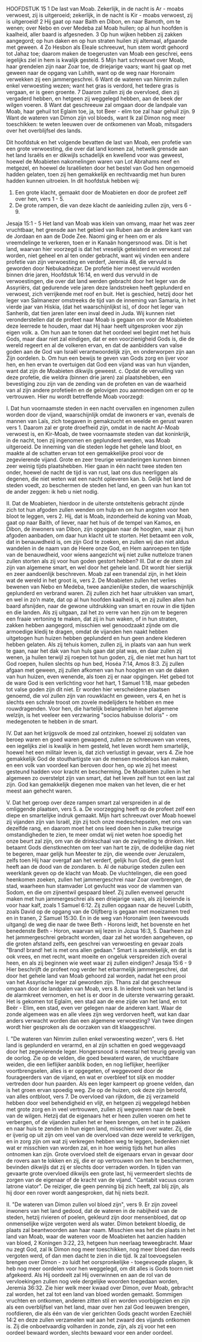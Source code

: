 HOOFDSTUK 15 
1 De last van Moab. Zekerlijk, in de nacht is Ar - moabs verwoest, zij is uitgeroeid; zekerlijk, in de nacht is Kir - moabs verwoest, zij is uitgeroeid! 2 Hij gaat op naar Baith en Dibon, en naar Bamoth, om te wenen; over Nebo en over Medeba zal Moab huilen; op al hun hoofden is kaalheid, aller baard is afgesneden. 3 Op hun wijken hebben zij zakken aangegord; op hun daken en op hun straten huilen zij altemaal, afgaande met geween. 4 Zo Hesbon als Eleale schreeuwt, hun stem wordt gehoord tot Jahaz toe; daarom maken de toegerusten van Moab een geschrei, eens iegelijks ziel in hem is kwalijk gesteld. 5 Mijn hart schreeuwt over Moab, haar grendelen zijn naar Zoar toe, de driejarige vaars; want hij gaat op met geween naar de opgang van Luhith, want op de weg naar Horonaim verwekken zij een jammergeschrei. 6 Want de wateren van Nimrim zullen enkel verwoesting wezen; want het gras is verdord, het tedere gras is vergaan, er is geen groente. 7 Daarom zullen zij de overvloed, dien zij vergaderd hebben, en hetgeen zij weggelegd hebben, aan de beek der wilgen voeren. 8 Want dat geschreeuw zal omgaan door de landpale van Moab, haar gehuil tot Eglaim toe, ja, tot Beer - elim toe zal haar gehuil zijn. 9 Want de wateren van Dimon zijn vol bloeds, want Ik zal Dimon nog meer toeschikken: te weten leeuwen over de ontkomenen van Moab, mitsgaders over het overblijfsel des lands. 

Dit hoofdstuk en het volgende bevatten de last van Moab, een profetie van een grote verwoesting, die over dat land komen zal, hetwelk grensde aan het land Israëls en er dikwijls schadelijk en kwellend voor was geweest, hoewel de Moabieten nakomelingen waren van Lot Abrahams neef en metgezel, en hoewel de Israëlieten door het bestel van God hen ongemoeid hadden gelaten, toen zij hen gemakkelijk en rechtvaardig met hun buren hadden kunnen uitroeien. In dit hoofdstuk hebben wij:
1. Een grote klacht, gemaakt door de Moabieten en door de profeet zelf over hen, vers 1 - 5. 
2. De grote rampen, die van deze klacht de aanleiding zullen zijn, vers 6 - 9. 

Jesaja 15:1 - 5 
Het land van Moab was klein van omvang, maar het was zeer vruchtbaar, het grensde aan het gebied van Ruben aan de andere kant van de Jordaan en aan de Dode Zee. Naomi ging er heen om er als vreemdelinge te verkeren, toen er in Kanaän hongersnood was. Dit is het land, waarvan hier voorzegd is dat het vreselijk geteisterd en verwoest zal worden, niet geheel en al ten onder gebracht, want wij vinden een andere profetie van zijn verwoesting en verderf, Jeremia 48, die vervuld is geworden door Nebukadnézar. De profetie hier moest vervuld worden binnen drie jaren, Hoofdstuk 16:14, en werd dus vervuld in de verwoestingen, die over dat land werden gebracht door het leger van de Assyriërs, dat gedurende vele jaren deze landstreken heeft geplunderd en verwoest, zich verrijkende met roof en buit. Het is geschied, hetzij door het leger van Salmanezer omstreeks de tijd van de inneming van Samaria, in het vierde jaar van Hiskia, (dat het waarschijnlijkst is), of door het leger van Sanherib, dat tien jaren later een inval deed in Juda. Wij kunnen niet veronderstellen dat de profeet naar Moab is gegaan om voor de Moabieten deze leerrede te houden, maar dat Hij haar heeft uitgesproken voor zijn eigen volk.
a. Om hun aan te tonen dat het oordeel wel begint met het huis Gods, maar daar niet zal eindigen, dat er een voorzienigheid Gods is, die de wereld regeert en al de volkeren ervan, en dat de aanbidders van valse goden aan de God van Israël verantwoordelijk zijn, en onderworpen zijn aan Zijn oordelen.
b. Om hun een bewijs te geven van Gods zorg en ijver voor hen, en hen ervan te overtuigen dat God een vijand was van hun vijanden, want dat zijn de Moabieten dikwijls geweest.
c. Opdat de vervulling van deze profetie, die weldra (binnen drie jaren) zal plaatshebben, een bevestiging zou zijn van de zending van de profeten en van de waarheid van al zijn andere profetieën en de gelovigen zou aanmoedigen om er op te vertrouwen. Hier nu wordt betreffende Moab voorzegd:

I. Dat hun voornaamste steden in een nacht overvallen en ingenomen zullen worden door de vijand, waarschijnlijk omdat de inwoners er van, evenals de mannen van Laïs, zich toegaven in gemakzucht en weelde en gerust waren vers 1. Daarom zal er grote droefheid zijn, omdat in de nacht Ar-Moab verwoest is, en Kir-Moab, de twee voornaamste steden van dat koninkrijk, in de nacht, toen zij ingenomen en geplunderd werden, was Moab uitgeroeid. De inneming van die steden legde het gehele land bloot, en maakte al de schatten ervan tot een gemakkelijke prooi voor de zegevierende vijand. Grote en zeer treurige veranderingen kunnen binnen zeer weinig tijds plaatshebben. Hier gaan in één nacht twee steden ten onder, hoewel de nacht de tijd is van rust, laat ons dus neerliggen als degenen, die niet weten wat een nacht opleveren kan.
b. Gelijk het land de steden voedt, zo beschermen de steden het land, en geen van hun kan tot de ander zeggen: ik heb u niet nodig.

II. Dat de Moabieten, hierdoor in de uiterste ontsteltenis gebracht zijnde zich tot hun afgoden zullen wenden om hulp en om hun angsten voor hen bloot te leggen, vers 2. Hij, dat is Moab, inzonderheid de koning van Moab, gaat op naar Baïth, of liever, naar het huis of de tempel van Kamos, en Dibon, de inwoners van Dibon, zijn opgegaan naar de hoogten, waar zij hun afgoden aanbaden, om daar hun klacht uit te storten. Het betaamt een volk, dat in benauwdheid is, om zijn God te zoeken, en zullen wij dan niet aldus wandelen in de naam van de Heere onze God, en Hem aanroepen ten tijde van de benauwdheid, voor wiens aangezicht wij niet zulke nutteloze tranen zullen storten als zij voor hun goden gestort hebben? III. Dat er de stem zal zijn van algemene smart, en wel door het gehele land. Dit wordt hier sierlijk en zeer aandoenlijk beschreven. Moab zal een tranendal zijn, in het klein wat de wereld in het groot is, vers 2. De Moabieten zullen het verlies bewenen van Nebo en Medeba, twee aanzienlijke steden, die waarschijnlijk geplunderd en verbrand waren. Zij zullen zich het haar uitrukken van smart, en wel in zo’n mate, dat op al hun hoofden kaalheid is, en zij zullen allen hun baard afsnijden, naar de gewone uitdrukking van smart en rouw in die tijden en die landen. Als zij uitgaan, zal het zo verre van hen zijn om te begeren een fraaie vertoning te maken, dat zij in hun waken, of in hun straten, zakken hebben aangegord, misschien wel genoodzaakt zijnde om die armoedige kledij te dragen, omdat de vijanden hen naakt hebben uitgetogen hun huizen hebben geplunderd en hun geen andere klederen hebben gelaten. Als zij tehuis komen, zullen zij, in plaats van aan hun werk te gaan, naar het dak van hun huls gaan dat plat was, en daar zullen zij wenen, ja huilen terwijl zij roepen tot hun goden, zij, die niet met hun hart tot God roepen, huilen slechts op hun bed, Hoséa 7:14, Amos 8:3. Zij zullen afgaan met geween, zij zullen afkomen van hun hoogten en van de daken van hun huizen, even wenende, als toen zij er naar opgingen. Het gebed tot de ware God is een verlichting voor het hart, 1 Samuel 1:18, maar gebeden tot valse goden zijn dit niet. Er worden hier verscheidene plaatsen genoemd, die vol zullen zijn van rouwklacht en geween, vers 4, en het is slechts een schrale troost om zovele medelijders te hebben en mee rouwdragenden. Voor hen, die hartelijk belangstellen in het algemene welzijn, is het veeleer een verzwaring "socios habuisse doloris" - om medegenoten te hebben in de smart.

IV. Dat aan het krijgsvolk de moed zal ontzinken, hoewel zij soldaten van beroep waren en goed waren gewapend, zullen ze schreeuwen van vrees, een iegelijks ziel is kwalijk in hem gesteld, het leven wordt hem smartelijk, hoewel het een militair leven is, dat zich verlustigt in gevaar, vers 4. Zie hoe gemakkelijk God de stouthartigste van de mensen moedeloos kan maken, en een volk van voordeel kan beroven door hen, op wie zij het meest gesteund hadden voor kracht en bescherming. De Moabieten zullen in het algemeen zo overstelpt zijn van smart, dat het leven zelf hun tot een last zal zijn. God kan gemakkelijk diegenen moe maken van het leven, die er het meest aan gehecht waren.

V. Dat het geroep over deze rampen smart zal verspreiden in al de omliggende plaatsen, vers 5.
a. De voorzegging heeft op de profeet zelf een diepe en smartelijke indruk gemaakt. Mijn hart schreeuwt over Moab hoewel zij vijanden zijn van Israël, zijn zij toch onze medeschepselen, met ons van dezelfde rang, en daarom moet het ons leed doen hen in zulke treurige omstandigheden te zien, te meer omdat wij niet weten hoe spoedig het onze beurt zal zijn, om van de drinkschaal van de zwijmeling te drinken. Het betaamt Gods dienstknechten om teer van hart te zijn, de dodelijke dag niet te begeren, maar gelijk hun Meester te zijn, die weende over Jeruzalem, zelfs toen Hij haar overgaf aan het verderf, gelijk hun God, die geen lust heeft aan de dood van de zondaren.
b. Al de naburige steden zullen een weerklank geven op de klacht van Moab. De vluchtelingen, die een goed heenkomen zoeken, zullen het jammergeschrei naar Zoar overbrengen, de stad, waarheen hun stamvader Lot gevlucht was voor de vlammen van Sodom, en die om zijnentwil gespaard bleef. Zij zullen evenveel gerucht maken met hun jammergeschrei als een driejarige vaars, als zij loeiende is voor haar kalf, zoals 1 Samuel 6:12. Zij zullen opgaan naar de heuvel Lubith, zoals David op de opgang van de Olijfberg is gegaan met moeizamen tred en in tranen, 2 Samuel 15:30. En in de weg van Horonaïm (een tweevouds uitgang) de weg die naar de twee Beth - Horons leidt, het bovenste en het benedenste Beth - Horon, waarvan wij lezen in Jozua 16:3, 5. 
Daarheen zal het jammergeschrei gebracht worden, daar zal het worden aangeheven, op die groten afstand zelfs, een geschrei van verwoesting en gevaar zoals "Brand! brand! het is met ons allen gedaan." Smart is aanstekelijk, en dat is ook vrees, en met recht, want moeite en ongeluk verspreiden zich overal heen, en als zij beginnen wie weet waar zij zullen eindigen? Jesaja 15:6 - 9 Hier beschrijft de profeet nog verder het erbarmelijk jammergeschrei, dat door het gehele land van Moab gehoord zal worden, nadat het een prooi van het Assyrische leger zal geworden zijn. Thans zal dat geschreeuw omgaan door de landpalen van Moab, vers 8. In iedere hoek van het land is de alarmkreet vernomen, en het is er door in de uiterste verwarring geraakt. Het is gekomen tot Eglaïm, een stad aan de ene zijde van het land, en tot Beër - Elim, een stad, even ver gelegen naar de anderen kant. Waar de zonde algemeen was en alle vlees zijn weg verdorven heeft, wat kan daar anders verwacht worden dan een algemene verwoesting? Van twee dingen wordt hier gesproken als de oorzaken van dit klaaggeschrei.

I. "De wateren van Nimrim zullen enkel verwoesting wezen", vers 6. Het land is geplunderd en verarmd, en al zijn schatten en goed weggevaagd door het zegevierende leger. Hongersnood is meestal het treurig gevolg van de oorlog. Zie op de velden, die goed bewaterd waren, de vruchtbare weiden, die een lieflijker aanblik boden, en nog lieflijker, heerlijker voortbrengselen, alles is er opgegeten, of weggevoerd door de fourageerders van de vijand, en wat er overbleef tot slijk en modder vertreden door hun paarden. Als een leger kampeert op groene velden, dan is het groen ervan spoedig weg. Zie op de huizen, ook deze zijn beroofd, van alles ontbloot, vers 7. De overvloed van rijkdom, die zij verzameld hebben door veel behendigheid en vlijt, en hetgeen zij weggelegd hebben met grote zorg en in veel vertrouwen, zullen zij wegvoeren naar de beek van de wilgen. Hetzij dat de eigenaars het er heen zullen voeren om het te verbergen, of de vijanden zullen het er heen brengen, om het in te pakken en naar huis te zenden in hun eigen land, misschien wel over water. Zij, die er ijverig op uit zijn om veel van de overvloed van deze wereld te verkrijgen, en in zorg zijn om wat zij verkregen hebben weg te leggen, bedenken niet wat er misschien van worden zal, en in hoe weinig tijds het hun alles ontnomen kan zijn. Grote overvloed stelt de eigenaars ervan in gevaar door de rovers aan te lokken en zij, die er op vertrouwen om hen te beschermen, bevinden dikwijls dat zij er slechts door verraden worden. In tijden van gevaarte grote overvloed dikwijls een grote last, hij vermeerdert slechts de zorgen van de eigenaar of de kracht van de vijand. "Cantabit vacuus coram latrone viator". De reiziger, die geen penning bij zich heeft, zal blij zijn, als hij door een rover wordt aangesproken, dat hij niets bezit.

II. "De wateren van Dimon zullen vol bloed zijn", vers 9. Er zijn zoveel inwoners van het land gedood, dat de wateren in de nabijheid van de steden, hetzij rivieren of poelen, gekleurd zijn door mensenbloed, dat op onmenselijke wijze vergoten werd als water. Dimon betekent bloedig, de plaats zal beantwoorden aan haar naam. Misschien was het die plaats in het land van Moab, waar de wateren voor de Moabieten het aanzien hadden van bloed, 2 Koningen 3:22, 23, hetgeen hun neerlaag teweegbracht. Maar nu zegt God, zal Ik Dimon nog meer toeschikken, nog meer bloed dan reeds vergoten werd, of dan men dacht te zien in die tijd. Ik zal toevoegselen brengen over Dimon - zo luidt het oorspronkelijke - toegevoegde plagen, Ik heb nog meer oordelen voor hen weggelegd, om dit alles is Gods toorn niet afgekeerd. Als Hij oordeelt zal Hij overwinnen en aan de rol van de vervloekingen zullen nog vele dergelijke woorden toegedaan worden, Jeremia 36:32. Zie hier welk meer kwaad over Dimon, over Moab, gebracht zal worden, het zal tot een land van bloed worden gemaakt. Sommigen vruchten en ontkomen, anderen zitten stil en worden voorbijgezien en zijn als een overblijfsel van het land, maar over hen zal God leeuwen brengen, roofdieren, die als één van de vier gerichten Gods geacht worden Ezechiël 14:2 en deze zullen verzamelen wat aan het zwaard des vijands ontkomen is. Zij die onboetvaardig volharden in zonde, zijn, als zij voor het een oordeel bewaard worden, slechts bewaard voor een ander oordeel. 

 
